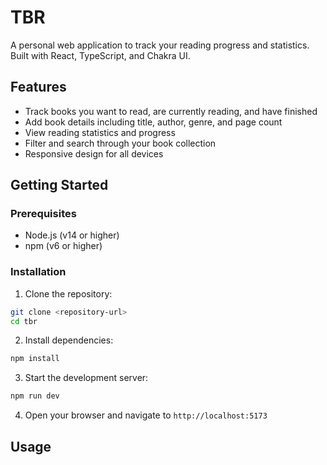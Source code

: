 # TBR

A personal web application to track your reading progress and statistics. Built with React, TypeScript, and Chakra UI.

## Features

- Track books you want to read, are currently reading, and have finished
- Add book details including title, author, genre, and page count
- View reading statistics and progress
- Filter and search through your book collection
- Responsive design for all devices

## Getting Started

### Prerequisites

- Node.js (v14 or higher)
- npm (v6 or higher)

### Installation

1. Clone the repository:
```bash
git clone <repository-url>
cd tbr
```

2. Install dependencies:
```bash
npm install
```

3. Start the development server:
```bash
npm run dev
```

4. Open your browser and navigate to `http://localhost:5173`

## Usage